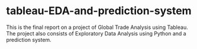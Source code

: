 # tableau-EDA-and-prediction-system
This is the final report on a project of Global Trade Analysis using Tableau. <br> The project also consists of Exploratory Data Analysis using Python and a prediction system.
